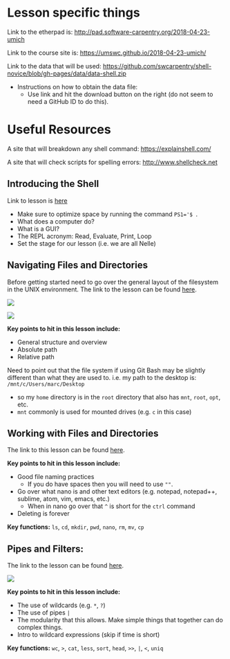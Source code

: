 # Lesson specific things

Link to the etherpad is: http://pad.software-carpentry.org/2018-04-23-umich

Link to the course site is: https://umswc.github.io/2018-04-23-umich/

Link to the data that will be used: https://github.com/swcarpentry/shell-novice/blob/gh-pages/data/data-shell.zip
  * Instructions on how to obtain the data file:
    * Use link and hit the download button on the right (do not seem to need a GitHub ID to do this).
    
# Useful Resources

A site that will breakdown any shell command: https://explainshell.com/

A site that will check scripts for spelling errors: http://www.shellcheck.net

## Introducing the Shell

Link to lesson is [here](http://swcarpentry.github.io/shell-novice/01-intro/)

* Make sure to optimize space by running the command `PS1='$ `. 
* What does a computer do?
* What is a GUI?
* The REPL acronym: Read, Evaluate, Print, Loop
* Set the stage for our lesson (i.e. we are all Nelle)


## Navigating Files and Directories

Before getting started need to go over the general layout of the filesystem in the UNIX environment. The link to the lesson can be found [here](http://swcarpentry.github.io/shell-novice/02-filedir/).

![](http://swcarpentry.github.io/shell-novice/fig/filesystem.svg)

![](http://swcarpentry.github.io/shell-novice/fig/home-directories.svg)

**Key points to hit in this lesson include:**

* General structure and overview
* Absolute path
* Relative path

Need to point out that the file system if using Git Bash may be slightly different than what they are used to.
i.e. my path to the desktop is: `/mnt/c/Users/marc/Desktop`
 * so my `home` directory is in the `root` directory that also has `mnt`, `root`, `opt`, etc.
  * `mnt` commonly is used for mounted drives (e.g. `c` in this case)
  
## Working with Files and Directories

The link to this lesson can be found [here](http://swcarpentry.github.io/shell-novice/03-create/).

**Key points to hit in this lesson include:**

* Good file naming practices
  * If you do have spaces then you will need to use `""`.
* Go over what nano is and other text editors (e.g. notepad, notepad++, sublime, atom, vim, emacs, etc.)
  * When in nano go over that `^` is short for the `ctrl` command
* Deleting is forever

**Key functions:** `ls`, `cd`, `mkdir`, `pwd`, `nano`, `rm`, `mv`, `cp`

## Pipes and Filters:

The link to the lesson can be found [here](http://swcarpentry.github.io/shell-novice/04-pipefilter/).

![](http://swcarpentry.github.io/shell-novice/fig/redirects-and-pipes.png)


**Key points to hit in this lesson include:**

* The use of wildcards (e.g. `*`, `?`)
* The use of pipes `|`
 * The modularity that this allows. Make simple things that together can do complex things.
* Intro to wildcard expressions (skip if time is short)


**Key functions:** `wc`, `>`, `cat`, `less`, `sort`, `head`, `>>`, `|`, `<`, `uniq`



